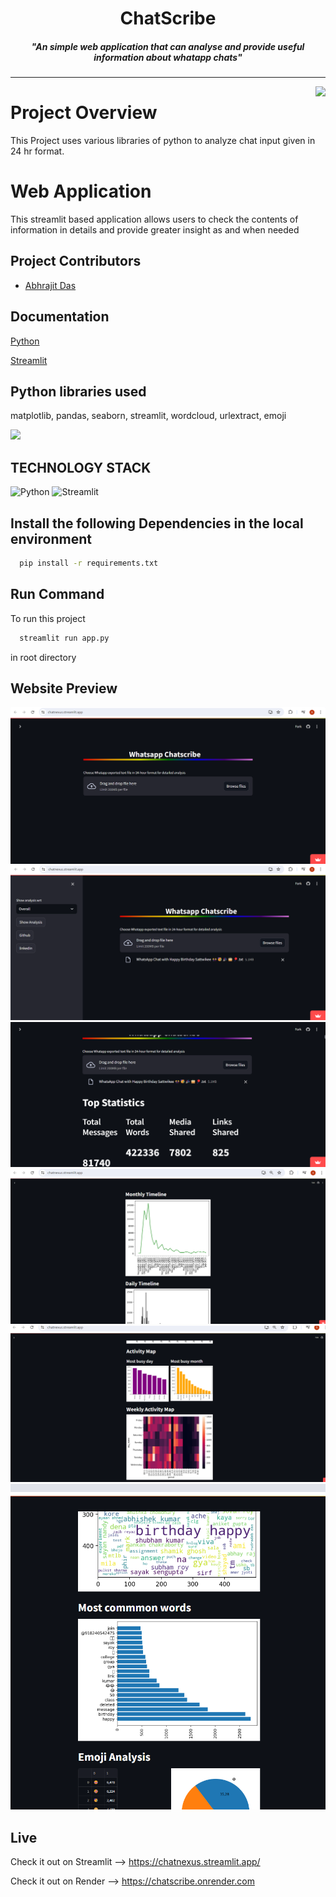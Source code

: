 <h1 align="center">ChatScribe</h1>
<h5 align="center">"An simple  web application that can analyse and provide useful information about whatapp chats"</h5>

<hr>

<img align="right" height="300px" src="https://play-lh.googleusercontent.com/c72S0vXP20FtfHjHYJIzapqa0W9h2YNxoRB16q6l4d37LNCzQhf_lgU7rw16HiNDIGXm">

# Project Overview

This Project uses various libraries of python to analyze chat input given in 24 hr format. 


# Web Application

This streamlit based application allows users to check the contents of information in details and provide greater insight as and when needed



<!--<img align="left" height="290px" src="https://cdni.iconscout.com/illustration/premium/thumb/stock-market-and-trading-education-7113777-5783443.png">-->

## Project Contributors

- [Abhrajit Das](https://github.com/Abhrajitdas02)
 

## Documentation

[Python](https://docs.python.org/3/)

[Streamlit](https://docs.streamlit.io/)


## Python libraries  used

matplotlib, 
pandas, 
seaborn, 
streamlit, 
wordcloud, 
urlextract, 
emoji


<img  height="290px" src="https://www.whatsanalyze.com/sharePreview.png">

## TECHNOLOGY STACK



![Python](https://img.shields.io/badge/Python-black)
![Streamlit](https://img.shields.io/badge/streamlit-green)


## Install the following Dependencies in the local environment

```bash
  pip install -r requirements.txt
  ```


## Run Command

To run this project 

```bash
  streamlit run app.py
```
in root directory

## Website Preview
 
<img  src="img_templates/imgg1.png">
<img src="img_templates/imgg2.png">
<img src="img_templates/imgg3.png">
<img src="img_templates/imgg4.png">
<img src="img_templates/imgg5.png">
<img src="img_templates/imgg6.png">

 

## Live 

Check it out on Streamlit --> https://chatnexus.streamlit.app/

Check it out on Render --> https://chatscribe.onrender.com

